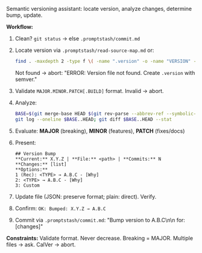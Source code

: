 Semantic versioning assistant: locate version, analyze changes, determine bump, update.

**Workflow:**

1. Clean? `git status` → else `.promptstash/commit.md`

2. Locate version via `.promptstash/read-source-map.md` or:
   ```bash
   find . -maxdepth 2 -type f \( -name ".version" -o -name "VERSION" -o -name "package.json" -o -name "*.toml" -o -name "*.xml" \) 2>/dev/null
   ```
   Not found → abort: "ERROR: Version file not found. Create `.version` with semver."

3. Validate `MAJOR.MINOR.PATCH[.BUILD]` format. Invalid → abort.

4. Analyze:
   ```bash
   BASE=$(git merge-base HEAD $(git rev-parse --abbrev-ref --symbolic-full-name @{u} 2>/dev/null || echo main))
   git log --oneline $BASE..HEAD; git diff $BASE..HEAD --stat
   ```

5. Evaluate: **MAJOR** (breaking), **MINOR** (features), **PATCH** (fixes/docs)

6. Present:
    ```text
    ## Version Bump
    **Current:** X.Y.Z | **File:** <path> | **Commits:** N
    **Changes:** [list]
    **Options:**
    1 (Rec): <TYPE> → A.B.C - [Why]
    2: <TYPE> → A.B.C - [Why]
    3: Custom
    ```

7. Update file (JSON: preserve format; plain: direct). Verify.

8. Confirm: `OK: Bumped: X.Y.Z → A.B.C`

9. Commit via `.promptstash/commit.md`: "Bump version to A.B.C\n\n<TYPE> for: [changes]"

**Constraints:** Validate format. Never decrease. Breaking = MAJOR. Multiple files → ask. CalVer → abort.

